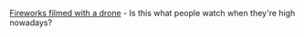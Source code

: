 ---
layout: post
wordpress_id: 1725
wordpress_url: http://noesbueno.com/?p=1725
date: '2014-06-28 22:47:57 -0500'
date_gmt: '2014-06-29 03:47:57 -0500'
body: |
  <p><a href="https://www.youtube.com/watch?v=a9KZ3jgbbmI">Fireworks filmed with a drone</a> - Is this what people watch when they're high nowadays?  </p>
---